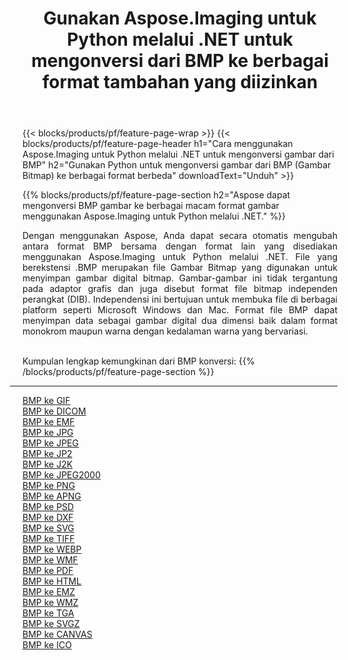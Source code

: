 ﻿---
title: Gunakan Aspose.Imaging untuk Python melalui .NET untuk mengonversi dari BMP ke berbagai format tambahan yang diizinkan 
weight: 3920
url: /id/python-net/conversion/from/bmp 
lang: id
langdirlevel: 2
locales: zh-hans,ja,it,ru,de,es,fr,nl,id,lt,pl,pt,vi,tr,ko,zh-hant,ar,hi,th,sv,cs,uk,he
description: Anda dapat dengan cepat mengubah dari BMP(Gambar Bitmap) menjadi berbagai format menggunakan Aspose.Imaging untuk Python melalui .NET.
---

{{< blocks/products/pf/feature-page-wrap >}}
{{< blocks/products/pf/feature-page-header h1="Cara menggunakan Aspose.Imaging untuk Python melalui .NET untuk mengonversi gambar dari BMP" h2="Gunakan Python untuk mengonversi gambar dari BMP (Gambar Bitmap) ke berbagai format berbeda" downloadText="Unduh" >}}


{{% blocks/products/pf/feature-page-section  h2="Aspose dapat mengonversi BMP gambar ke berbagai macam format gambar menggunakan Aspose.Imaging untuk Python melalui .NET." %}}
<p align=justify>Dengan menggunakan Aspose, Anda dapat secara otomatis mengubah antara format BMP bersama dengan format lain yang disediakan menggunakan Aspose.Imaging untuk Python melalui .NET. File yang berekstensi .BMP merupakan file Gambar Bitmap yang digunakan untuk menyimpan gambar digital bitmap. Gambar-gambar ini tidak tergantung pada adaptor grafis dan juga disebut format file bitmap independen perangkat (DIB). Independensi ini bertujuan untuk membuka file di berbagai platform seperti Microsoft Windows dan Mac. Format file BMP dapat menyimpan data sebagai gambar digital dua dimensi baik dalam format monokrom maupun warna dengan kedalaman warna yang bervariasi.</p>
<br/>
Kumpulan lengkap kemungkinan dari BMP konversi:
{{% /blocks/products/pf/feature-page-section %}}
<div class="container-fluid productfamilypage bg-gray">
    <div class="convertypes bg-gray agp-content section">
        <div class="container">
		<hr style="margin-left:-20px;"/>
		<div class="row other-converters">
		    <div class='col-md-2 other-converter remove-lp remove-rp'><a href="/imaging/id/python-net/conversion/bmp-to-gif" >BMP ke GIF</a></div><div class='col-md-2 other-converter remove-lp remove-rp'><a href="/imaging/id/python-net/conversion/bmp-to-dicom" >BMP ke DICOM</a></div><div class='col-md-2 other-converter remove-lp remove-rp'><a href="/imaging/id/python-net/conversion/bmp-to-emf" >BMP ke EMF</a></div><div class='col-md-2 other-converter remove-lp remove-rp'><a href="/imaging/id/python-net/conversion/bmp-to-jpg" >BMP ke JPG</a></div><div class='col-md-2 other-converter remove-lp remove-rp'><a href="/imaging/id/python-net/conversion/bmp-to-jpeg" >BMP ke JPEG</a></div><div class='col-md-2 other-converter remove-lp remove-rp'><a href="/imaging/id/python-net/conversion/bmp-to-jp2" >BMP ke JP2</a></div><div class='col-md-2 other-converter remove-lp remove-rp'><a href="/imaging/id/python-net/conversion/bmp-to-j2k" >BMP ke J2K</a></div><div class='col-md-2 other-converter remove-lp remove-rp'><a href="/imaging/id/python-net/conversion/bmp-to-jpeg2000" >BMP ke JPEG2000</a></div><div class='col-md-2 other-converter remove-lp remove-rp'><a href="/imaging/id/python-net/conversion/bmp-to-png" >BMP ke PNG</a></div><div class='col-md-2 other-converter remove-lp remove-rp'><a href="/imaging/id/python-net/conversion/bmp-to-apng" >BMP ke APNG</a></div><div class='col-md-2 other-converter remove-lp remove-rp'><a href="/imaging/id/python-net/conversion/bmp-to-psd" >BMP ke PSD</a></div><div class='col-md-2 other-converter remove-lp remove-rp'><a href="/imaging/id/python-net/conversion/bmp-to-dxf" >BMP ke DXF</a></div><div class='col-md-2 other-converter remove-lp remove-rp'><a href="/imaging/id/python-net/conversion/bmp-to-svg" >BMP ke SVG</a></div><div class='col-md-2 other-converter remove-lp remove-rp'><a href="/imaging/id/python-net/conversion/bmp-to-tiff" >BMP ke TIFF</a></div><div class='col-md-2 other-converter remove-lp remove-rp'><a href="/imaging/id/python-net/conversion/bmp-to-webp" >BMP ke WEBP</a></div><div class='col-md-2 other-converter remove-lp remove-rp'><a href="/imaging/id/python-net/conversion/bmp-to-wmf" >BMP ke WMF</a></div><div class='col-md-2 other-converter remove-lp remove-rp'><a href="/imaging/id/python-net/conversion/bmp-to-pdf" >BMP ke PDF</a></div><div class='col-md-2 other-converter remove-lp remove-rp'><a href="/imaging/id/python-net/conversion/bmp-to-html" >BMP ke HTML</a></div><div class='col-md-2 other-converter remove-lp remove-rp'><a href="/imaging/id/python-net/conversion/bmp-to-emz" >BMP ke EMZ</a></div><div class='col-md-2 other-converter remove-lp remove-rp'><a href="/imaging/id/python-net/conversion/bmp-to-wmz" >BMP ke WMZ</a></div><div class='col-md-2 other-converter remove-lp remove-rp'><a href="/imaging/id/python-net/conversion/bmp-to-tga" >BMP ke TGA</a></div><div class='col-md-2 other-converter remove-lp remove-rp'><a href="/imaging/id/python-net/conversion/bmp-to-svgz" >BMP ke SVGZ</a></div><div class='col-md-2 other-converter remove-lp remove-rp'><a href="/imaging/id/python-net/conversion/bmp-to-canvas" >BMP ke CANVAS</a></div><div class='col-md-2 other-converter remove-lp remove-rp'><a href="/imaging/id/python-net/conversion/bmp-to-ico" >BMP ke ICO</a></div>
                </div>
        </div>
    </div>
</div>
<br/>

